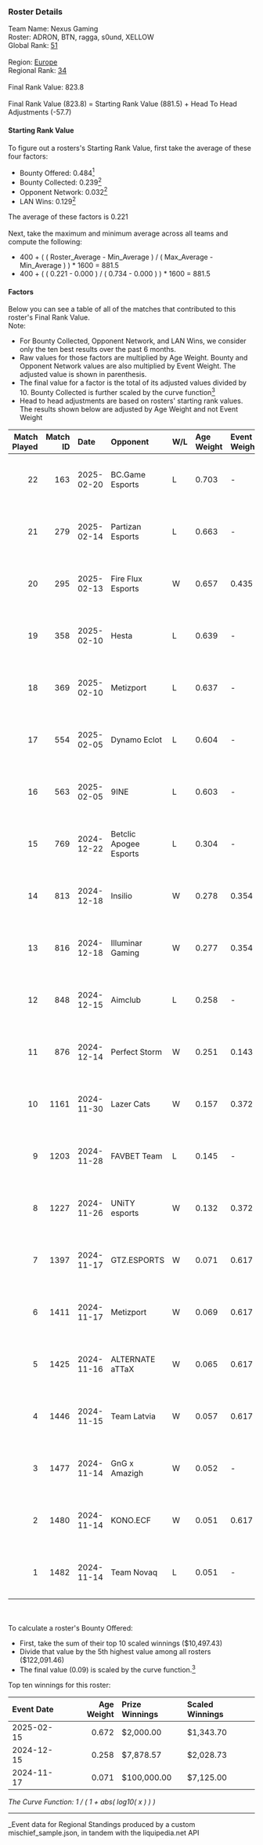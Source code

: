 ### Roster Details<br />
Team Name: Nexus Gaming<br />
Roster: ADRON, BTN, ragga, s0und, XELLOW<br />
Global Rank: [51](../../standings_global_2025_05_05.md)<br />
<br />
Region: [Europe]( ../../standings_europe_2025_05_05.md)<br />
Regional Rank: [34]( ../../standings_europe_2025_05_05.md)<br />
<br />
Final Rank Value:  823.8<br />
<br />
Final Rank Value (823.8) = Starting Rank Value (881.5) + Head To Head Adjustments (-57.7)<br />

#### Starting Rank Value<br />
To figure out a rosters's Starting Rank Value, first take the average of these four factors:<br />
- Bounty Offered: 0.484[<sup>1</sup>](#table2)
- Bounty Collected: 0.239[<sup>2</sup>](#table1)
- Opponent Network: 0.032[<sup>2</sup>](#table1)
- LAN Wins: 0.129[<sup>2</sup>](#table1)

The average of these factors is 0.221<br />
<br />
Next, take the maximum and minimum average across all teams and compute the following:<br />
- 400 + ( ( Roster_Average - Min_Average ) / ( Max_Average - Min_Average ) ) * 1600 = 881.5
- 400 + ( ( 0.221 - 0.000 ) / ( 0.734 - 0.000 ) ) * 1600 = 881.5


#### Factors<br />
Below you can see a table of all of the matches that contributed to this roster's Final Rank Value.<br />
Note:<br />

- For Bounty Collected, Opponent Network, and LAN Wins, we consider only the ten best results over the past 6 months.
- Raw values for those factors are multiplied by Age Weight. Bounty and Opponent Network values are also multiplied by Event Weight. The adjusted value is shown in parenthesis.
- The final value for a factor is the total of its adjusted values divided by 10. Bounty Collected is further scaled by the curve function[<sup>3</sup>](#curveFunction)
- Head to head adjustments are based on rosters' starting rank values. The results shown below are adjusted by Age Weight and not Event Weight
<span id="table1"></span><br />


| Match Played | Match ID | Date       | Opponent               | W/L | Age Weight | Event Weight | Bounty Collected | Opponent Network | LAN Wins  | H2H Adj. | Roster                               |
| -: | -: | :- | :- | :- | :- | :- | :- | :- | :- | -: | :- |
|           22 |      163 | 2025-02-20 | BC.Game Esports        | L   | 0.703      | -            | -                | -                | -         |    -5.78 | ADRON, BTN, ragga, s0und, XELLOW     |
|           21 |      279 | 2025-02-14 | Partizan Esports       | L   | 0.663      | -            | -                | -                | -         |    -8.50 | ADRON, BTN, ragga, s0und, XELLOW     |
|           20 |      295 | 2025-02-13 | Fire Flux Esports      | W   | 0.657      | 0.435        | 0.006 (0.002)    | 0.866 (0.247)    | 0 (0.000) |     9.71 | ADRON, BTN, ragga, s0und, XELLOW     |
|           19 |      358 | 2025-02-10 | Hesta                  | L   | 0.639      | -            | -                | -                | -         |   -16.42 | ADRON, BTN, ragga, s0und, XELLOW     |
|           18 |      369 | 2025-02-10 | Metizport              | L   | 0.637      | -            | -                | -                | -         |   -12.01 | ADRON, BTN, ragga, s0und, XELLOW     |
|           17 |      554 | 2025-02-05 | Dynamo Eclot           | L   | 0.604      | -            | -                | -                | -         |    -8.64 | ADRON, BTN, ragga, s0und, XELLOW     |
|           16 |      563 | 2025-02-05 | 9INE                   | L   | 0.603      | -            | -                | -                | -         |   -10.39 | ADRON, BTN, ragga, s0und, XELLOW     |
|           15 |      769 | 2024-12-22 | Betclic Apogee Esports | L   | 0.304      | -            | -                | -                | -         |    -5.87 | ADRON, BTN, Ciocardau, XELLOW, zewts |
|           14 |      813 | 2024-12-18 | Insilio                | W   | 0.278      | 0.354        | 0.000 (0.000)    | 0.264 (0.026)    | 0 (0.000) |     1.17 | ADRON, BTN, Ciocardau, ragga, XELLOW |
|           13 |      816 | 2024-12-18 | Illuminar Gaming       | W   | 0.277      | 0.354        | 0.002 (0.000)    | 0.077 (0.008)    | 0 (0.000) |     2.00 | ADRON, BTN, Ciocardau, ragga, XELLOW |
|           12 |      848 | 2024-12-15 | Aimclub                | L   | 0.258      | -            | -                | -                | -         |    -5.03 | ADRON, BTN, Ciocardau, ragga, XELLOW |
|           11 |      876 | 2024-12-14 | Perfect Storm          | W   | 0.251      | 0.143        | 0.008 (0.000)    | 0.000 (0.000)    | 1 (0.251) |     1.20 | ADRON, BTN, Ciocardau, ragga, XELLOW |
|           10 |     1161 | 2024-11-30 | Lazer Cats             | W   | 0.157      | 0.372        | 0.000 (0.000)    | -                | -         |     0.31 | ADRON, BTN, Ciocardau, ragga, XELLOW |
|            9 |     1203 | 2024-11-28 | FAVBET Team            | L   | 0.145      | -            | -                | -                | -         |    -3.05 | ADRON, BTN, Ciocardau, ragga, XELLOW |
|            8 |     1227 | 2024-11-26 | UNiTY esports          | W   | 0.132      | 0.372        | 0.013 (0.001)    | 0.110 (0.005)    | -         |     1.14 | ADRON, BTN, Ciocardau, ragga, XELLOW |
|            7 |     1397 | 2024-11-17 | GTZ.ESPORTS            | W   | 0.071      | 0.617        | 0.034 (0.001)    | 0.278 (0.012)    | 1 (0.071) |     1.15 | ADRON, BTN, Ciocardau, ragga, XELLOW |
|            6 |     1411 | 2024-11-17 | Metizport              | W   | 0.069      | 0.617        | 0.033 (0.001)    | 0.307 (0.013)    | 1 (0.069) |     0.86 | ADRON, BTN, Ciocardau, ragga, XELLOW |
|            5 |     1425 | 2024-11-16 | ALTERNATE aTTaX        | W   | 0.065      | 0.617        | 0.009 (0.000)    | 0.101 (0.004)    | 1 (0.065) |     0.62 | ADRON, BTN, Ciocardau, ragga, XELLOW |
|            4 |     1446 | 2024-11-15 | Team Latvia            | W   | 0.057      | 0.617        | -                | 0.012 (0.000)    | 1 (0.057) |     0.21 | ADRON, BTN, Ciocardau, ragga, XELLOW |
|            3 |     1477 | 2024-11-14 | GnG x Amazigh          | W   | 0.052      | -            | -                | -                | 1 (0.052) |     0.10 | ADRON, BTN, Ciocardau, ragga, XELLOW |
|            2 |     1480 | 2024-11-14 | KONO.ECF               | W   | 0.051      | 0.617        | 0.019 (0.001)    | 0.206 (0.007)    | 1 (0.051) |     0.50 | ADRON, BTN, Ciocardau, ragga, XELLOW |
|            1 |     1482 | 2024-11-14 | Team Novaq             | L   | 0.051      | -            | -                | -                | -         |    -1.03 | ADRON, BTN, Ciocardau, ragga, XELLOW |

<br />
<span id="table2"></span><br />
To calculate a roster's Bounty Offered:<br />

- First, take the sum of their top 10 scaled winnings ($10,497.43)
- Divide that value by the 5th highest value among all rosters ($122,091.46)
- The final value (0.09) is scaled by the curve function.[<sup>3</sup>](#curveFunction)

Top ten winnings for this roster:<br />

| Event Date | Age Weight | Prize Winnings | Scaled Winnings |
| :- | -: | :- | :- |
| 2025-02-15 |      0.672 | $2,000.00      | $1,343.70       |
| 2024-12-15 |      0.258 | $7,878.57      | $2,028.73       |
| 2024-11-17 |      0.071 | $100,000.00    | $7,125.00       |


<span id="curveFunction"></span>_The Curve Function: 1 / ( 1 + abs( log10( x ) ) )_<br />

---
_Event data for Regional Standings produced by a custom mischief_sample.json, in tandem with the liquipedia.net API<br />
